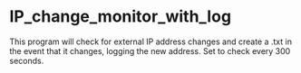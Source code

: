 # IP_change_monitor_with_log
This program will check for external IP address changes and create a .txt in the event that it changes, logging the new address. Set to check every 300 seconds.
